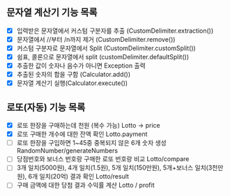 ## 문자열 계산기 기능 목록
-[x] 입력받은 문자열에서 커스텀 구분자를 추출 (CustomDelimiter.extraction())  
-[x] 문자열에서 //부터 /n까지 제거 (CustomDelimiter.remove())  
-[x] 커스텀 구분자로 문자열에서 Split (CustomDelimiter.customSplit())  
-[x] 쉼표, 콜론으로 문자열에서 split (customDelimiter.defaultSplit())  
-[x] 추출한 값이 숫자나 음수가 아니면 Exception 출력   
-[x] 추출된 숫자의 합을 구함 (Calculator.add())  
-[x] 문자열 계산기 실행(Calculator.execute())

## 로또(자동) 기능 목록
-[x] 로또 한장을 구매하는데 천원 (복수 가능) Lotto -> price
-[x] 로또 구매한 개수에 대한 잔액 확인 Lotto.payment
-[ ] 로또 한장을 구입하면 1~45중 중복되지 않은 6개 숫자 생성  RandomNumber/generateNumbers
-[ ] 당점번호와 보너스 번호랑 구매한 로또 번호랑 비교  Lotto/compare
-[ ] 3개 일치(5000원), 4개 일치(1.5원), 5개 일치(150만원), 5개+보너스 일치(3천만원), 6개 일치(20억) 결과 확인 Lotto/result
-[ ] 구매 금액에 대한 당첨 결과 수익률 계산  Lotto / profit